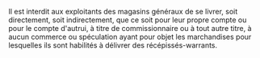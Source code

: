   
 Il est interdit aux exploitants des magasins généraux de se livrer, soit directement, soit indirectement, que ce soit pour leur propre compte ou pour le compte d'autrui, à titre de commissionnaire ou à tout autre titre, à aucun commerce ou spéculation ayant pour objet les marchandises pour lesquelles ils sont habilités à délivrer des récépissés-warrants.  

  
